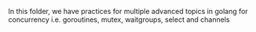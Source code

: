 In this folder, we have practices for multiple advanced topics in golang for concurrency i.e. goroutines, mutex, waitgroups, select and channels